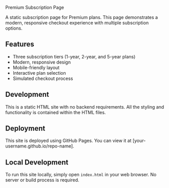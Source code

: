 Premium Subscription Page

A static subscription page for Premium plans. This page demonstrates a modern, responsive checkout experience with multiple subscription options.

## Features

- Three subscription tiers (1-year, 2-year, and 5-year plans)
- Modern, responsive design
- Mobile-friendly layout
- Interactive plan selection
- Simulated checkout process

## Development

This is a static HTML site with no backend requirements. All the styling and functionality is contained within the HTML files.

## Deployment

This site is deployed using GitHub Pages. You can view it at [your-username.github.io/repo-name].

## Local Development

To run this site locally, simply open `index.html` in your web browser. No server or build process is required.
